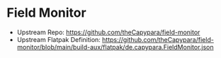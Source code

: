 # Field Monitor

- Upstream Repo: https://github.com/theCapypara/field-monitor
- Upstream Flatpak Definition:
  https://github.com/theCapypara/field-monitor/blob/main/build-aux/flatpak/de.capypara.FieldMonitor.json
